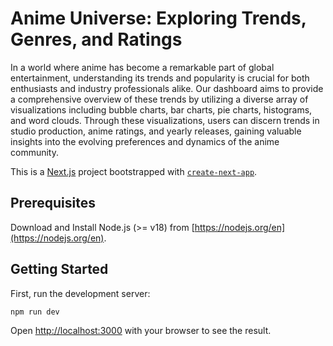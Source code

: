 # Anime Universe: Exploring Trends, Genres, and Ratings

In a world where anime has become a remarkable part of global entertainment, understanding its trends and popularity is crucial for both enthusiasts and industry professionals alike. Our dashboard aims to provide a comprehensive overview of these trends by utilizing a diverse array of visualizations including bubble charts, bar charts, pie charts, histograms, and word clouds. Through these visualizations, users can discern trends in studio production, anime ratings, and yearly releases, gaining valuable insights into the evolving preferences and dynamics of the anime community.

This is a [Next.js](https://nextjs.org/) project bootstrapped with [`create-next-app`](https://github.com/vercel/next.js/tree/canary/packages/create-next-app).

## Prerequisites

Download and Install Node.js (>= v18) from [https://nodejs.org/en](https://nodejs.org/en).

## Getting Started

First, run the development server:

```bash
npm run dev
```

Open [http://localhost:3000](http://localhost:3000) with your browser to see the result.